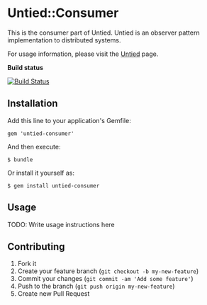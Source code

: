 # Untied::Consumer

This is the consumer part of Untied. Untied is an observer pattern implementation to distributed systems.

For usage information, please visit the [Untied](http://github.com.br/redu/untied) page.

**Build status**

[![Build Status](https://travis-ci.org/redu/untied-consumer.png)](https://travis-ci.org/redu/untied-consumer)

## Installation

Add this line to your application's Gemfile:

    gem 'untied-consumer'

And then execute:

    $ bundle

Or install it yourself as:

    $ gem install untied-consumer

## Usage

TODO: Write usage instructions here

## Contributing

1. Fork it
2. Create your feature branch (`git checkout -b my-new-feature`)
3. Commit your changes (`git commit -am 'Add some feature'`)
4. Push to the branch (`git push origin my-new-feature`)
5. Create new Pull Request
